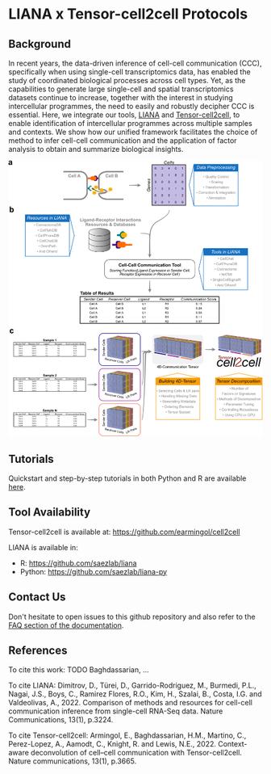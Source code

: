 # LIANA x Tensor-cell2cell Protocols

## Background

In recent years, the data-driven inference of cell-cell communication (CCC), specifically when using single-cell transcriptomics data, has enabled the study of coordinated biological processes across cell types. Yet, as the capabilities to generate large single-cell and spatial transcriptomics datasets continue to increase, together with the interest in studying intercellular programmes, the need to easily and robustly decipher CCC is essential. Here, we integrate our tools, [LIANA](https://github.com/saezlab/liana-py) and [Tensor-cell2cell](https://github.com/earmingol/cell2cell), to enable identification of intercellular programmes across multiple samples and contexts. We show how our unified framework facilitates the choice of method to infer cell-cell communication and the application of factor analysis to obtain and summarize biological insights. 

![intro](_static/intro.png)


## Tutorials

Quickstart and step-by-step tutorials in both Python and R are available [here](https://ccc-protocols.readthedocs.io/en/latest/index.html).


## Tool Availability

Tensor-cell2cell is available at:
https://github.com/earmingol/cell2cell


LIANA is available in:
- R: https://github.com/saezlab/liana
- Python: https://github.com/saezlab/liana-py


## Contact Us

Don't hesitate to open issues to this github repository and also refer to the [FAQ section of the documentation](https://ccc-protocols.readthedocs.io/en/latest/faq.html).


## References

To cite this work: 
TODO Baghdassarian, ...

To cite LIANA:
Dimitrov, D., Türei, D., Garrido-Rodriguez, M., Burmedi, P.L., Nagai, J.S., Boys, C., Ramirez Flores, R.O., Kim, H., Szalai, B., Costa, I.G. and Valdeolivas, A., 2022. Comparison of methods and resources for cell-cell communication inference from single-cell RNA-Seq data. Nature Communications, 13(1), p.3224.

To cite Tensor-cell2cell:
Armingol, E., Baghdassarian, H.M., Martino, C., Perez-Lopez, A., Aamodt, C., Knight, R. and Lewis, N.E., 2022. Context-aware deconvolution of cell–cell communication with Tensor-cell2cell. Nature communications, 13(1), p.3665.

